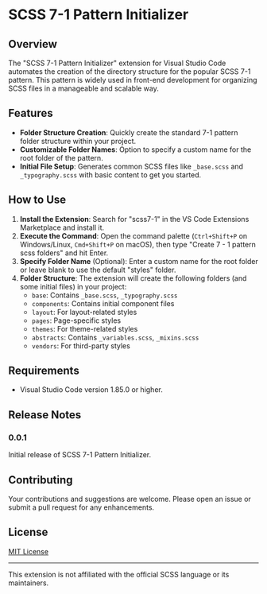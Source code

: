 # SCSS 7-1 Pattern Initializer

## Overview

The "SCSS 7-1 Pattern Initializer" extension for Visual Studio Code automates the creation of the directory structure for the popular SCSS 7-1 pattern. This pattern is widely used in front-end development for organizing SCSS files in a manageable and scalable way.

## Features

- **Folder Structure Creation**: Quickly create the standard 7-1 pattern folder structure within your project.
- **Customizable Folder Names**: Option to specify a custom name for the root folder of the pattern.
- **Initial File Setup**: Generates common SCSS files like `_base.scss` and `_typography.scss` with basic content to get you started.

## How to Use

1. **Install the Extension**: Search for "scss7-1" in the VS Code Extensions Marketplace and install it.
2. **Execute the Command**: Open the command palette (`Ctrl+Shift+P` on Windows/Linux, `Cmd+Shift+P` on macOS), then type "Create 7 - 1 pattern scss folders" and hit Enter.
3. **Specify Folder Name** (Optional): Enter a custom name for the root folder or leave blank to use the default "styles" folder.
4. **Folder Structure**: The extension will create the following folders (and some initial files) in your project:
    - `base`: Contains `_base.scss`, `_typography.scss`
    - `components`: Contains initial component files
    - `layout`: For layout-related styles
    - `pages`: Page-specific styles
    - `themes`: For theme-related styles
    - `abstracts`: Contains `_variables.scss`, `_mixins.scss`
    - `vendors`: For third-party styles

## Requirements

- Visual Studio Code version 1.85.0 or higher.

## Release Notes

### 0.0.1

Initial release of SCSS 7-1 Pattern Initializer.

## Contributing

Your contributions and suggestions are welcome. Please open an issue or submit a pull request for any enhancements.

## License

[MIT License](LICENSE)

---

This extension is not affiliated with the official SCSS language or its maintainers.
